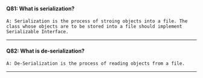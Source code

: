  
#### Q81: What is serialization?
    A: Serialization is the process of stroing objects into a file. The class whose objects are to be stored into a file should implement Serializable Interface.
---
 
#### Q82: What is de-serialization?
    A: De-Serialization is the process of reading objects from a file. 
---
